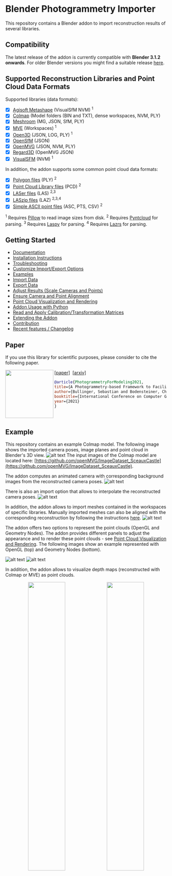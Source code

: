 # Blender Photogrammetry Importer
This repository contains a Blender addon to import reconstruction results of several libraries.

## Compatibility

The latest release of the addon is currently compatible with **Blender 3.1.2 onwards**. For older Blender versions you might find a suitable release [here](https://github.com/SBCV/Blender-Addon-Photogrammetry-Importer/releases). 

## Supported Reconstruction Libraries and Point Cloud Data Formats

Supported libraries (data formats):

- [x] [Agisoft Metashape](https://www.agisoft.com/) (VisualSfM NVM) <sup>1</sup>
- [x] [Colmap](https://github.com/colmap/colmap) (Model folders (BIN and TXT), dense workspaces, NVM, PLY)  
- [x] [Meshroom](https://alicevision.github.io/) (MG, JSON, SfM, PLY)
- [x] [MVE](https://github.com/simonfuhrmann/mve) (Workspaces) <sup>1</sup>
- [x] [Open3D](http://www.open3d.org/) (JSON, LOG, PLY) <sup>1</sup>
- [x] [OpenSfM](https://github.com/mapillary/OpenSfM) (JSON)
- [x] [OpenMVG](https://github.com/openMVG/openMVG) (JSON, NVM, PLY)
- [x] [Regard3D](https://www.regard3d.org/) (OpenMVG JSON)
- [x] [VisualSFM](http://ccwu.me/vsfm/) (NVM) <sup>1</sup>

In addition, the addon supports some common point cloud data formats:

- [x] [Polygon files](http://paulbourke.net/dataformats/ply/) (PLY) <sup>2</sup>
- [x] [Point Cloud Library files](https://github.com/PointCloudLibrary/pcl) (PCD) <sup>2</sup>
- [x] [LASer files](https://www.asprs.org/divisions-committees/lidar-division/laser-las-file-format-exchange-activities) (LAS) <sup>2,3</sup>
- [x] [LASzip files](https://laszip.org/) (LAZ) <sup>2,3,4</sup>
- [x] [Simple ASCII point files](https://www.cloudcompare.org/doc/wiki/index.php?title=FILE_I/O) (ASC, PTS, CSV) <sup>2</sup>

<sup>1</sup> Requires [Pillow](https://pypi.org/project/Pillow/) to read image sizes from disk.
<sup>2</sup> Requires [Pyntcloud](https://pypi.org/project/pyntcloud/) for parsing.
<sup>3</sup> Requires [Laspy](https://pypi.org/project/laspy/) for parsing.
<sup>4</sup> Requires [Lazrs](https://pypi.org/project/lazrs/) for parsing.

## Getting Started
- [Documentation](https://blender-photogrammetry-importer.readthedocs.io/en/latest) 
- [Installation Instructions](https://blender-photogrammetry-importer.readthedocs.io/en/latest/installation.html)
- [Troubleshooting](https://blender-photogrammetry-importer.readthedocs.io/en/latest/troubleshooting.html)
- [Customize Import/Export Options](https://blender-photogrammetry-importer.readthedocs.io/en/latest/customize.html)
- [Examples](https://blender-photogrammetry-importer.readthedocs.io/en/latest/examples.html)
- [Import Data](https://blender-photogrammetry-importer.readthedocs.io/en/latest/import.html)
- [Export Data](https://blender-photogrammetry-importer.readthedocs.io/en/latest/export.html)
- [Adjust Results (Scale Cameras and Points)](https://blender-photogrammetry-importer.readthedocs.io/en/latest/adjustment.html)
- [Ensure Camera and Point Alignment](https://blender-photogrammetry-importer.readthedocs.io/en/latest/alignment.html)
- [Point Cloud Visualization and Rendering](https://blender-photogrammetry-importer.readthedocs.io/en/latest/point_cloud.html)
- [Addon Usage with Python](https://blender-photogrammetry-importer.readthedocs.io/en/latest/python.html)
- [Read and Apply Calibration/Transformation Matrices](https://github.com/SBCV/Blender-Matrix-World-Addon)
- [Extending the Addon](https://blender-photogrammetry-importer.readthedocs.io/en/latest/extension.html)
- [Contribution](https://blender-photogrammetry-importer.readthedocs.io/en/latest/contribution.html)
- [Recent features / Changelog](https://blender-photogrammetry-importer.readthedocs.io/en/latest/changelog.html)

## Paper
If you use this library for scientific purposes, please consider to cite the following paper.

<a href="https://arxiv.org/pdf/2012.01044.pdf"><img class="image" align="left" width="150px" src="https://github.com/SBCV/Blender-Addon-Photogrammetry-Importer/blob/master/doc/images/paper_preview0p15.png"></a>
<a href="https://doi.org/10.5220/0010319801060112">[paper]</a>&nbsp;&nbsp;<a href="https://arxiv.org/abs/2012.01044">[arxiv]</a><br>
```bibtex
@article{PhotogrammetryForModeling2021,
title={A Photogrammetry-based Framework to Facilitate Image-based Modeling and Automatic Camera Tracking},
author={Bullinger, Sebastian and Bodensteiner, Christoph and Arens, Michael},
booktitle={International Conference on Computer Graphics Theory and Applications},
year={2021}
}
```
<br clear="left"/>

## Example
This repository contains an example Colmap model. The following image shows the imported camera poses, image planes and point cloud in Blender's 3D view.
![alt text](doc/images/import_result.jpg)
The input images of the Colmap model are located here: [https://github.com/openMVG/ImageDataset_SceauxCastle](https://github.com/openMVG/ImageDataset_SceauxCastle).

The addon computes an animated camera with corresponding background images from the reconstructed camera poses.
![alt text](doc/images/camera_animation_background.gif)

There is also an import option that allows to interpolate the reconstructed camera poses.
![alt text](doc/images/camera_animation.gif)

In addition, the addon allows to import meshes contained in the workspaces of specific libraries. Manually imported meshes can also be aligned with the corresponding reconstruction by following the instructions [here](https://blender-addon-photogrammetry-importer.readthedocs.io/en/latest/import.html#meshes). 
![alt text](doc/images/mesh_3d_view.jpg)

The addon offers two options to represent the point clouds (OpenGL and Geometry Nodes). The addon provides different panels to adjust the appearance and to render these point clouds - see [Point Cloud Visualization and Rendering](https://blender-addon-photogrammetry-importer.readthedocs.io/en/latest/point_cloud.html). The following images show an example represented with OpenGL (top) and Geometry Nodes (bottom). 

![alt text](doc/images/import_result_opengl.jpg)
![alt text](doc/images/import_result_geometry_nodes.jpg)

In addition, the addon allows to visualize depth maps (reconstructed with Colmap or MVE) as point clouds.
<p float="left" align="middle">
  <img src="doc/images/depth_map_3d_view.jpg" width="48%" />
  <img src="doc/images/depth_map_from_camera.jpg" width="48%" /> 
</p>
